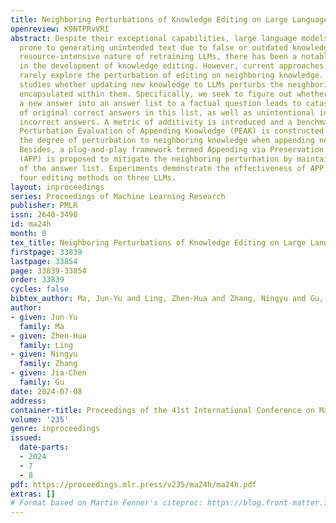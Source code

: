 ```yaml
---
title: Neighboring Perturbations of Knowledge Editing on Large Language Models
openreview: K9NTPRvVRI
abstract: Despite their exceptional capabilities, large language models (LLMs) are
  prone to generating unintended text due to false or outdated knowledge. Given the
  resource-intensive nature of retraining LLMs, there has been a notable increase
  in the development of knowledge editing. However, current approaches and evaluations
  rarely explore the perturbation of editing on neighboring knowledge. This paper
  studies whether updating new knowledge to LLMs perturbs the neighboring knowledge
  encapsulated within them. Specifically, we seek to figure out whether appending
  a new answer into an answer list to a factual question leads to catastrophic forgetting
  of original correct answers in this list, as well as unintentional inclusion of
  incorrect answers. A metric of additivity is introduced and a benchmark dubbed as
  Perturbation Evaluation of Appending Knowledge (PEAK) is constructed to evaluate
  the degree of perturbation to neighboring knowledge when appending new knowledge.
  Besides, a plug-and-play framework termed Appending via Preservation and Prevention
  (APP) is proposed to mitigate the neighboring perturbation by maintaining the integrity
  of the answer list. Experiments demonstrate the effectiveness of APP coupling with
  four editing methods on three LLMs.
layout: inproceedings
series: Proceedings of Machine Learning Research
publisher: PMLR
issn: 2640-3498
id: ma24h
month: 0
tex_title: Neighboring Perturbations of Knowledge Editing on Large Language Models
firstpage: 33839
lastpage: 33854
page: 33839-33854
order: 33839
cycles: false
bibtex_author: Ma, Jun-Yu and Ling, Zhen-Hua and Zhang, Ningyu and Gu, Jia-Chen
author:
- given: Jun-Yu
  family: Ma
- given: Zhen-Hua
  family: Ling
- given: Ningyu
  family: Zhang
- given: Jia-Chen
  family: Gu
date: 2024-07-08
address:
container-title: Proceedings of the 41st International Conference on Machine Learning
volume: '235'
genre: inproceedings
issued:
  date-parts:
  - 2024
  - 7
  - 8
pdf: https://proceedings.mlr.press/v235/ma24h/ma24h.pdf
extras: []
# Format based on Martin Fenner's citeproc: https://blog.front-matter.io/posts/citeproc-yaml-for-bibliographies/
---
```

